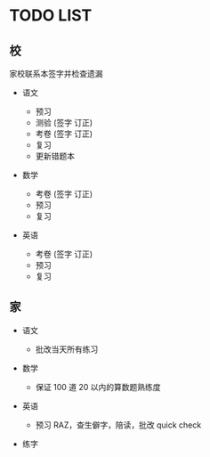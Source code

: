 # TODO LIST

## 校

家校联系本签字并检查遗漏

- 语文

  - 预习
  - 测验 (签字 订正)
  - 考卷 (签字 订正)
  - 复习
  - 更新错题本

- 数学

  - 考卷 (签字 订正)
  - 预习
  - 复习

- 英语
  - 考卷 (签字 订正)
  - 预习
  - 复习

## 家

- 语文

  - 批改当天所有练习

- 数学

  - 保证 100 道 20 以内的算数题熟练度

- 英语

  - 预习 RAZ，查生僻字，陪读，批改 quick check

- 练字
